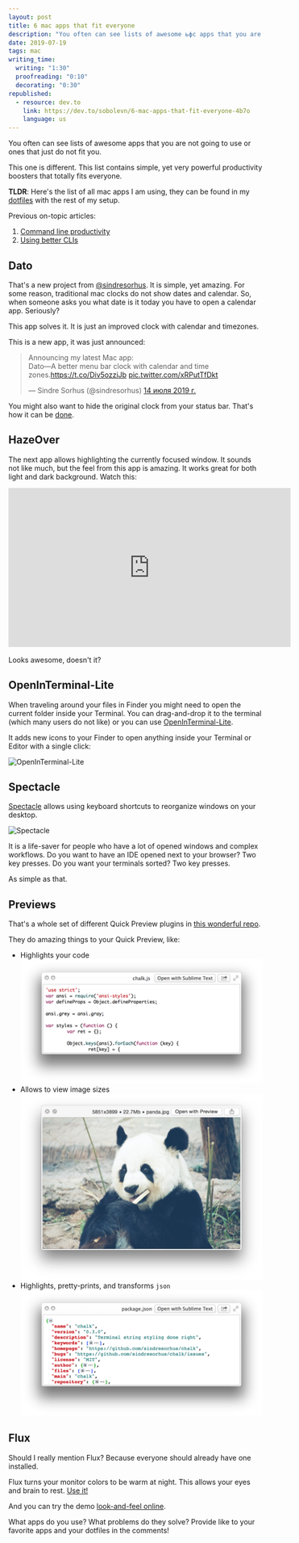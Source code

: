 ```yaml
---
layout: post
title: 6 mac apps that fit everyone
description: "You often can see lists of awesome ьфс apps that you are not going to use or ones that just do not fit you. This one is different. This list contains simple, yet very powerful productivity boosters that totally fits everyone."
date: 2019-07-19
tags: mac
writing_time:
  writing: "1:30"
  proofreading: "0:10"
  decorating: "0:30"
republished:
  - resource: dev.to
    link: https://dev.to/sobolevn/6-mac-apps-that-fit-everyone-4b7o
    language: us
---
```


You often can see lists of awesome apps that you are not going to use or ones that just do not fit you.

This one is different. This list contains simple, yet very powerful productivity boosters that totally fits everyone.


**TLDR**: Here's the list of all mac apps I am using, they can be found in my [dotfiles](https://github.com/sobolevn/dotfiles/blob/master/Brewfile#L126-L164) with the rest of my setup.

Previous on-topic articles:
1. [Command line productivity](https://sobolevn.me/2017/08/instant-command-line-productivity)
2. [Using better CLIs](https://sobolevn.me/2017/10/using-better-clis)


## Dato

That's a new project from [@sindresorhus](https://github.com/sindresorhus). It is simple, yet amazing.
For some reason, traditional mac clocks do not show dates and calendar.
So, when someone asks you what date is it today you have to open a calendar app. Seriously?

This app solves it. It is just an improved clock with calendar and timezones.

This is a new app, it was just announced:

<blockquote class="twitter-tweet" data-lang="ru"><p lang="en" dir="ltr">Announcing my latest Mac app:<br>Dato—A better menu bar clock with calendar and time zones.<a href="https://t.co/Div5ozziJb">https://t.co/Div5ozziJb</a> <a href="https://t.co/xRPutTfDkt">pic.twitter.com/xRPutTfDkt</a></p>&mdash; Sindre Sorhus (@sindresorhus) <a href="https://twitter.com/sindresorhus/status/1150475307301974016?ref_src=twsrc%5Etfw">14 июля 2019 г.</a></blockquote>
<script async src="https://platform.twitter.com/widgets.js" charset="utf-8"></script>


You might also want to hide the original clock from your status bar. That's how it can be [done](https://appsliced.co/ask/how-do-i-hide-the-clock-from-my-menu-bar-in-os-x).

## HazeOver

The next app allows highlighting the currently focused window. It sounds not like much, but the feel from this app is amazing. It works great for both light and dark background. Watch this:

<iframe width="560" height="315" class="youtube-video"
      src="https://www.youtube.com/embed/PFZopC9ZgXA"
      frameborder="0" allowfullscreen></iframe>

Looks awesome, doesn't it?

## OpenInTerminal-Lite

When traveling around your files in Finder you might need to open the current folder inside your Terminal. You can drag-and-drop it to the terminal (which many users do not like) or you can use [OpenInTerminal-Lite](https://github.com/Ji4n1ng/OpenInTerminal).

It adds new icons to your Finder to open anything inside your Terminal or Editor with a single click:

![OpenInTerminal-Lite](https://github.com/Ji4n1ng/OpenInTerminal/raw/659f8447c6a4cd49d9633d1f024abc3288e78bd6/screenshots/run.gif)

## Spectacle

[Spectacle](https://www.spectacleapp.com/) allows using keyboard shortcuts to reorganize windows on your desktop.

![Spectacle](https://thepracticaldev.s3.amazonaws.com/i/9hcfzz4gmrzntdlxljyf.gif)

It is a life-saver for people who have a lot of opened windows and complex workflows. Do you want to have an IDE opened next to your browser? Two key presses. Do you want your terminals sorted? Two key presses.

As simple as that.

## Previews

That's a whole set of different Quick Preview plugins in [this wonderful repo](https://github.com/sindresorhus/quick-look-plugins).

They do amazing things to your Quick Preview, like:

- Highlights your code
  ![code highlight](https://github.com/sindresorhus/quick-look-plugins/raw/master/screenshots/QLColorCode.png)
- Allows to view image sizes
  ![Image size preview](https://github.com/sindresorhus/quick-look-plugins/raw/master/screenshots/qlImageSize.png)
- Highlights, pretty-prints, and transforms `json`
  ![json highlight](https://github.com/sindresorhus/quick-look-plugins/raw/master/screenshots/QuickLookJSON.png)

## Flux

Should I really mention Flux? Because everyone should already have one installed.

Flux turns your monitor colors to be warm at night. This allows your eyes and brain to rest. [Use it!](https://justgetflux.com/)

And you can try the demo [look-and-feel online](https://fluxometer.com/rainbow).

What apps do you use? What problems do they solve?
Provide like to your favorite apps and your dotfiles in the comments!

